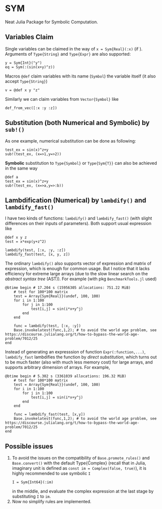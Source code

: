 # SYM
Neat Julia Package for Symbolic Computation.


## Variables Claim
Single variables can be claimed in the way of `x = Sym{Real}(:x)` (if ). Arguments of `Type{String}` and `Type{Expr}` are also supported:
```
y = Sym{Int}("y")
eq = Sym(:(sin(x+y)^z))
```

Macros `@def` claim variables with its name (`Symbol`) the variable itself (it also accept `Type{String}`)
```
v = @def x y "z"
```
Similarly we can claim variables from `Vector{Symbol}` like
```
def_from_vec([:x :y :z])
```


## Substitution (both Numerical and Symbolic) by `sub!()`
As one example, numerical substitution can be done as following: 
```
test_ex = sin(x)^z+y
sub!(test_ex, (x=>1,y=>2))
```
**Symbolic** substitution to `Type{Symbol}` or `Type{Sym{T}}` can also be achieved in the same way
```
@def a
test_ex = sin(x)^z+y
sub!(test_ex, (x=>a,y=>:b))
```


## Lambdification (Numerical) by `lambdify()` and `lambdify_fast()`
I have two kinds of functions: `lambdify()` and `lambdify_fast()` (with slight differences on their inputs of parameters). Both support usual expression like
```
@def x y z
test = x*exp(y+z^2)

lambdify(test, [:x, :y, :z])
lambdify_fast(test, [x, y, z])
```

The ordinary `lambdify()` also supports vector of expression and matrix of expression, which is enough for common usage. But I notice that it lacks efficiency for extreme large arrays (due to the slow linear search on the *abstract syntax tree* (AST)). For example (with pkg `BenchmarkTools.jl` used)
```
@btime begin # 17.204 s (15956305 allocations: 751.22 MiB)
	# test for 100*100 matrix
	test = Array{Sym{Real}}(undef, 100, 100)
	for i in 1:100
		for j in 1:100
			test[i,j] = sin(i*x+y^j)
		end
	end

	func = lambdify(test, [:x, :y])
	Base.invokelatest(func,1,2); # to avoid the world age problem, see https://discourse.julialang.org/t/how-to-bypass-the-world-age-problem/7012/25
end
```

Instead of generating an expresssion of function `Expr(:function,...)`, `lambdify_fast` lambdifies the function by *direct substitution*, which turns out to be much faster (also with much less memory cost) for large arrays, and supports arbitrary dimension of arrays. For example,
```
@btime begin # 5.302 s (3361039 allocations: 196.32 MiB)
	# test for 100*100 matrix
	test = Array{Sym{Real}}(undef, 100, 100)
	for i in 1:100
		for j in 1:100
			test[i,j] = sin(i*x+y^j)
		end
	end

	func = lambdify_fast(test, [x,y])
	Base.invokelatest(func,1,2); # to avoid the world age problem, see https://discourse.julialang.org/t/how-to-bypass-the-world-age-problem/7012/25
end
```

## Possible issues
1. To avoid the issues on the compatibility of `Base.promote_rules()` and `Base.convert()` with the default Type{Complex} (recall that in Julia, imaginary unit is defined as `const im = Complex(false, true)`), it is highly recommended to use symbolic `I`
    ```
    I = Sym{Int64}(:im)
    ```
    in the middle, and evaluate the complex expression at the last stage by substituting `I` to `im`.
2. Now no simplify rules are implemented.